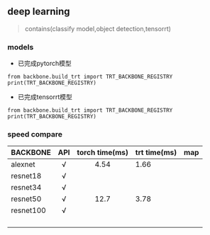 ## deep learning
> contains(classify model,object detection,tensorrt)

### models
- 已完成pytorch模型

```
from backbone.build_trt import TRT_BACKBONE_REGISTRY
print(TRT_BACKBONE_REGISTRY)
```

- 已完成tensorrt模型
```
from backbone.build_trt import TRT_BACKBONE_REGISTRY
print(TRT_BACKBONE_REGISTRY)
```


### speed compare
| BACKBONE  | API  | torch time(ms) | trt time(ms) | map  |
| --------- | :--: | :------------: | ------------ | ---- |
| alexnet   |  √   |      4.54      |      1.66    |      |
| resnet18  |  √   |                |              |      |
| resnet34  |  √   |                |              |      |
| resnet50  |  √   |      12.7      |      3.78    |      |
| resnet100 |  √   |                |              |      |
|           |      |                |              |      |
|           |      |                |              |      |
|           |      |                |              |      |
|           |      |                |              |      |

